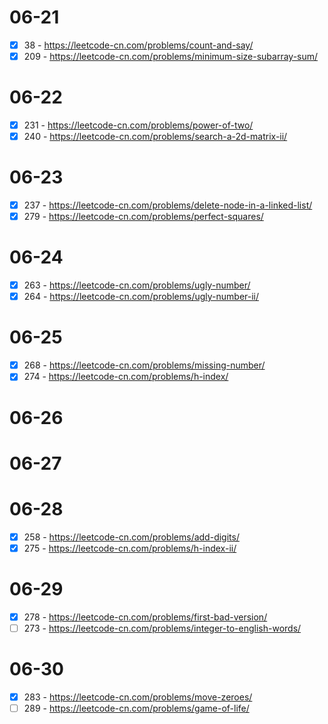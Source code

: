 # 06-21
* [x] 38 - https://leetcode-cn.com/problems/count-and-say/
* [x] 209 - https://leetcode-cn.com/problems/minimum-size-subarray-sum/

# 06-22
* [x] 231 - https://leetcode-cn.com/problems/power-of-two/
* [x] 240 - https://leetcode-cn.com/problems/search-a-2d-matrix-ii/

# 06-23
* [x] 237 - https://leetcode-cn.com/problems/delete-node-in-a-linked-list/
* [x] 279 - https://leetcode-cn.com/problems/perfect-squares/

# 06-24
* [x] 263 - https://leetcode-cn.com/problems/ugly-number/
* [x] 264 - https://leetcode-cn.com/problems/ugly-number-ii/

# 06-25
* [x] 268 - https://leetcode-cn.com/problems/missing-number/
* [x] 274 - https://leetcode-cn.com/problems/h-index/

# 06-26

# 06-27

# 06-28
* [x] 258 - https://leetcode-cn.com/problems/add-digits/
* [x] 275 - https://leetcode-cn.com/problems/h-index-ii/

# 06-29
* [x] 278 - https://leetcode-cn.com/problems/first-bad-version/
* [ ] 273 - https://leetcode-cn.com/problems/integer-to-english-words/

# 06-30
* [x] 283 - https://leetcode-cn.com/problems/move-zeroes/
* [ ] 289 - https://leetcode-cn.com/problems/game-of-life/
